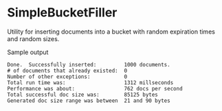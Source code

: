 # SimpleBucketFiller

Utility for inserting documents into a bucket with random expiration times and random sizes.

Sample output

    Done.  Successfully inserted:         1000 documents.
    # of documents that already existed:  0
    Number of other exceptions:           0
    Total run time was:                   1312 millseconds
    Performance was about:                762 docs per second
    Total successful doc size was:        85125 bytes
    Generated doc size range was between  21 and 90 bytes
